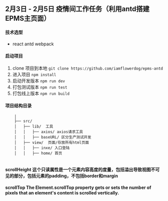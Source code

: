 ## 2月3日 - 2月5日 疫情间工作任务（利用antd搭建EPMS主页面）

#### 技术选型
* react antd webpack

#### 启动项目
1. clone 项目到本地 `git clone https://github.com/iamflowerdog/epms-antd`
2. 进入项目 `npm install`
3. 启动开发版本 `npm run dev`
4. 打包测试版本 `npm run test`
5. 打包线上版本 `npm run build`

#### 项目结构目录

```
    │
    ├── src/       
    │   ├── lib/  工具 
    │   │   ├── axios/ axios请求工具
    │   │   ├── baseURL/ 区分生产测试开发
    │   ├── view/  页面/存放所有html页面
    │   │   ├── inxe/ 入口登陆
    │   │   ├── home/ 首页
    
```

#### scrollHeight 这个只读属性是一个元素内容高度的度量，包括溢出导致视图不可见的部分，包括元素的padding，不包括border和margin
#### scrollTop The Element.scrollTop property gets or sets the number of pixels that an element's content is scrolled vertically.